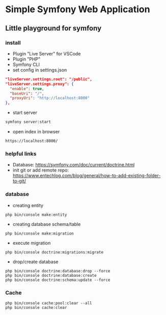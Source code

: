 # Simple Symfony Web Application

## Little playground for symfony

### install

- Plugin "Live Server" for VSCode
- Plugin "PHP"
- Symfony CLI
- set config in settings.json

```json
"liveServer.settings.root": "/public",
"liveServer.settings.proxy": {
  "enable": true,
  "baseUri": "/",
  "proxyUri": "http://localhost:8000"
},
```

- start server

```cmd
symfony server:start
```

- open index in browser

```
https://localhost:8000/
```

### helpful links

- Database: https://symfony.com/doc/current/doctrine.html
- init git or add remote repo: https://www.entechlog.com/blog/general/how-to-add-existing-folder-to-git/

### database

- creating entity

```
php bin/console make:entity
```

- creating database schema/table

```
php bin/console make:migration
```

- execute migration

```
php bin/console doctrine:migrations:migrate
```

- drop/create database

```
php bin/console doctrine:database:drop --force
php bin/console doctrine:database:create
php bin/console doctrine:schema:update --force
```

### Cache

```
php bin/console cache:pool:clear --all
php bin/console cache:clear
```
